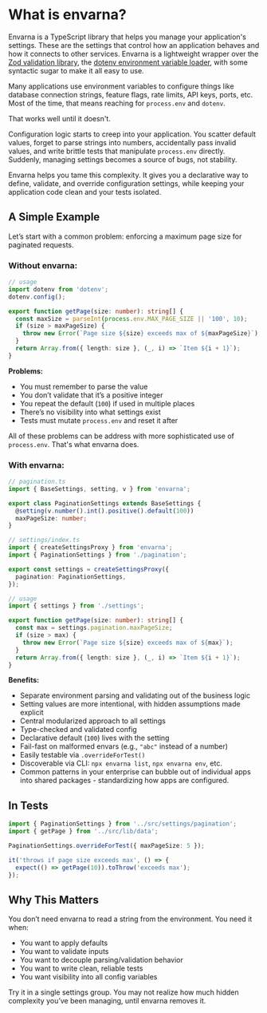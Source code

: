 # What is envarna?

Envarna is a TypeScript library that helps you manage your application's settings. These are the settings that control how an application behaves and how it connects to other services.  Envarna is a lightweight wrapper over the [Zod validation library](https://zod.dev/api?id=strings), the [dotenv environment variable loader](https://www.npmjs.com/package/dotenv), with some syntactic sugar to make it all easy to use.

Many applications use environment variables to configure things like database connection strings, feature flags, rate limits, API keys,  ports, etc. Most of the time, that means reaching for `process.env` and `dotenv`.

That works well until it doesn't.

Configuration logic starts to creep into your application. You scatter default values, forget to parse strings into numbers, accidentally pass invalid values, and write brittle tests that manipulate `process.env` directly. Suddenly, managing settings becomes a source of bugs, not stability.

Envarna helps you tame this complexity. It gives you a declarative way to define, validate, and override configuration settings, while keeping your application code clean and your tests isolated.

## A Simple Example

Let’s start with a common problem: enforcing a maximum page size for paginated requests.

### Without envarna:

```ts
// usage
import dotenv from 'dotenv';
dotenv.config();

export function getPage(size: number): string[] {
  const maxSize = parseInt(process.env.MAX_PAGE_SIZE || '100', 10);
  if (size > maxPageSize) {
    throw new Error(`Page size ${size} exceeds max of ${maxPageSize}`);
  }
  return Array.from({ length: size }, (_, i) => `Item ${i + 1}`);
}
```

**Problems:**

* You must remember to parse the value
* You don’t validate that it’s a positive integer
* You repeat the default (`100`) if used in multiple places
* There’s no visibility into what settings exist
* Tests must mutate `process.env` and reset it after

All of these problems can be address with more sophisticated use of `process.env`.  That's what envarna does.

### With envarna:

```ts
// pagination.ts
import { BaseSettings, setting, v } from 'envarna';

export class PaginationSettings extends BaseSettings {
  @setting(v.number().int().positive().default(100))
  maxPageSize: number;
}
```

```ts
// settings/index.ts
import { createSettingsProxy } from 'envarna';
import { PaginationSettings } from './pagination';

export const settings = createSettingsProxy({
  pagination: PaginationSettings,
});
```

```ts
// usage
import { settings } from './settings';

export function getPage(size: number): string[] {
  const max = settings.pagination.maxPageSize;
  if (size > max) {
    throw new Error(`Page size ${size} exceeds max of ${max}`);
  }
  return Array.from({ length: size }, (_, i) => `Item ${i + 1}`);
}
```

**Benefits:**

* Separate environment parsing and validating out of the business logic
* Setting values are more intentional, with hidden assumptions made explicit
* Central modularized approach to all settings
* Type-checked and validated config
* Declarative default (`100`) lives with the setting
* Fail-fast on malformed envars (e.g., `"abc"` instead of a number)
* Easily testable via `.overrideForTest()`
* Discoverable via CLI: `npx envarna list`, `npx envarna env`, etc.
* Common patterns in your enterprise can bubble out of individual apps into shared packages - standardizing how apps are configured.


## In Tests

```ts
import { PaginationSettings } from '../src/settings/pagination';
import { getPage } from '../src/lib/data';

PaginationSettings.overrideForTest({ maxPageSize: 5 });

it('throws if page size exceeds max', () => {
  expect(() => getPage(10)).toThrow('exceeds max');
});
```


## Why This Matters

You don’t need envarna to read a string from the environment.
You need it when:

* You want to apply defaults
* You want to validate inputs
* You want to decouple parsing/validation behavior
* You want to write clean, reliable tests
* You want visibility into all config variables

Try it in a single settings group. You may not realize how much hidden complexity you’ve been managing, until envarna removes it.
